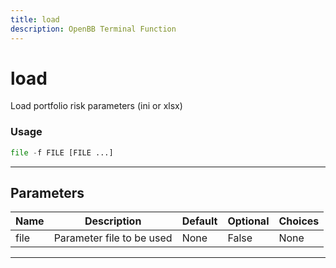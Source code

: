 ```yaml
---
title: load
description: OpenBB Terminal Function
---
```


# load

Load portfolio risk parameters (ini or xlsx)

### Usage

```python
file -f FILE [FILE ...]
```

---

## Parameters

| Name | Description | Default | Optional | Choices |
| ---- | ----------- | ------- | -------- | ------- |
| file | Parameter file to be used | None | False | None |

---
